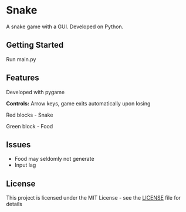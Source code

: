 # Snake

A snake game with a GUI. Developed on Python.

## Getting Started

Run main.py

## Features

Developed with pygame

**Controls:** Arrow keys, game exits automatically upon losing

Red blocks - Snake

Green block - Food

## Issues

* Food may seldomly not generate
* Input lag

## License

This project is licensed under the MIT License - see the [LICENSE](LICENSE) file for details
